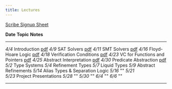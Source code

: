 ```yaml
---
title: Lectures
---
```

  
[Scribe Signup Sheet][scrb]


**Date**     **Topic**                                          **Notes**
--------     ----------------------------------------------     --------------
   *4/4*     Introduction                                       [pdf][lec1] 
   *4/9*     SAT Solvers                                        [pdf][lec2]
  *4/11*     SMT Solvers                                        [pdf][lec3]
  *4/16*     Floyd-Hoare Logic                                  [pdf][lec4]
  *4/18*     Verification Conditions                            [pdf][lec4] 
  *4/23*     VC for Functions and Pointers                      [pdf][lec4] 
  *4/25*     Abstract Interpretation                            [pdf][lec5]
  *4/30*     Predicate Abstraction                              [pdf][lec6] 
  *5/2*      Type Systems 
  *5/4*      Refinement Types 
   *5/7*     Liquid Types 
   *5/9*     Abstract Refinements
  *5/14*     Alias Types & Separation Logic
  *5/16*     "" 
  *5/21*     
  *5/23*     Project Presentations 
  *5/28*     ""
  *5/30*     ""
   *6/4*     ""
   *6/6*     ""

----------------------------------------------------------------------------------

[scrb]: https://docs.google.com/a/eng.ucsd.edu/spreadsheet/ccc?key=0AtJz_dd8mo7sdHRSNDl3cmxiVmRSUkJtWndEd2lMZ1E&usp=sharing
[lec1]: slides/lec-intro.markdown.pdf
[lec2]: slides/lec-sat.markdown.pdf
[lec3]: slides/lec-smt.markdown.pdf
[lec4]: static/lec-floyd-hoare.pdf
[lec5]: slides/lec-absint.markdown.pdf
[lec6]: slides/lec-predabs.markdown.pdf
